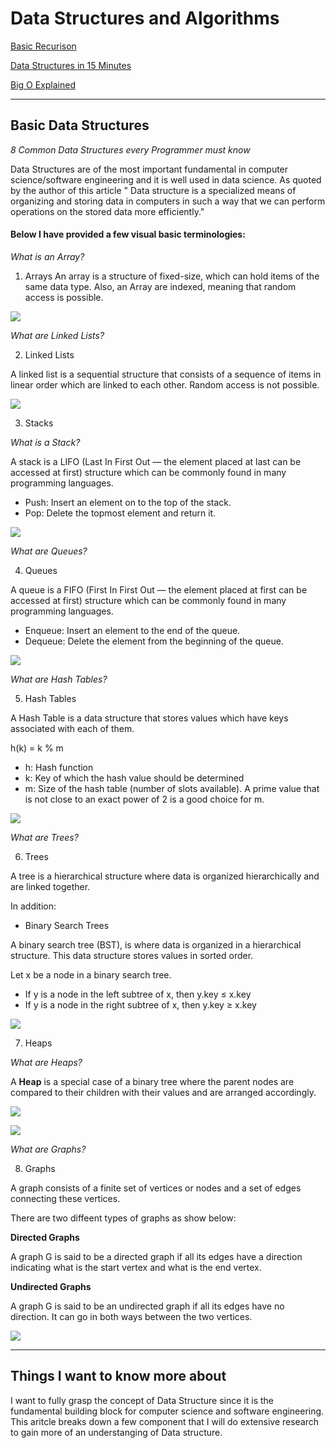 # Data Structures and Algorithms

[Basic Recurison](https://www.youtube.com/watch?v=vPEJSJMg4jY)

[Data Structures in 15 Minutes](https://www.youtube.com/watch?v=sVxBVvlnJsM)

[Big O Explained](https://www.youtube.com/watch?v=v4cd1O4zkGw)

<hr>

## Basic Data Structures

*8 Common Data Structures every Programmer must know*

Data Structures are of the most important fundamental in computer science/software engineering and it is well used in data science. As quoted by the author of this article " Data structure is a specialized means of organizing and storing data in computers in such a way that we can perform operations on the stored data more efficiently."

#### **Below I have provided a few visual basic terminologies**:

*What is an Array?*

1. Arrays
An array is a structure of fixed-size, which can hold items of the same data type. Also, an Array are indexed, meaning that random access is possible.


![](img/Array.webp.png)

*What are Linked Lists?*

2. Linked Lists

A linked list is a sequential structure that consists of a sequence of items in linear order which are linked to each other. Random access is not possible. 

![](img/array%20operation.webp.png)

3. Stacks

*What is a Stack?*

A stack is a LIFO (Last In First Out — the element placed at last can be accessed at first) structure which can be commonly found in many programming languages.

- Push: Insert an element on to the top of the stack.
- Pop: Delete the topmost element and return it.

![](img/Stack.png)

*What are Queues?*

4. Queues

A queue is a FIFO (First In First Out — the element placed at first can be accessed at first) structure which can be commonly found in many programming languages.

- Enqueue: Insert an element to the end of the queue.
- Dequeue: Delete the element from the beginning of the queue.

![](img/Queues.webp.png)

*What are Hash Tables?*

5. Hash Tables

A Hash Table is a data structure that stores values which have keys associated with each of them.

h(k) = k % m

- h: Hash function
- k: Key of which the hash value should be determined
- m: Size of the hash table (number of slots available). A prime value that is not close to an exact power of 2 is a good choice for m.

![](img/Hash.webp.png)

*What are Trees?*

6. Trees

A tree is a hierarchical structure where data is organized hierarchically and are linked together.

In addition:

- Binary Search Trees

A binary search tree (BST), is where data is organized in a hierarchical structure. This data structure stores values in sorted order.

Let x be a node in a binary search tree.

- If y is a node in the left subtree of x, then y.key ≤ x.key
- If y is a node in the right subtree of x, then y.key ≥ x.key

![](img/Trees.webp.png)



7. Heaps

*What are Heaps?*

A **Heap** is a special case of a binary tree where the parent nodes are compared to their children with their values and are arranged accordingly.


![](img/Binary%20Tree.webp.png)

![](img/Array%20Rep%20of%20a%20Heap.webp.png)

*What are Graphs?*

8. Graphs

A graph consists of a finite set of vertices or nodes and a set of edges connecting these vertices.

There are two diffeent types of graphs as show below:

**Directed Graphs**

A graph G is said to be a directed graph if all its edges have a direction indicating what is the start vertex and what is the end vertex.

**Undirected Graphs**

A graph G is said to be an undirected graph if all its edges have no direction. It can go in both ways between the two vertices.


![](img/Directed%20graph.webp.png)

<hr>

## Things I want to know more about

I want to fully grasp the concept of Data Structure since it is the fundamental building block for computer science and software engineering. This aritcle breaks down a few component that I will do extensive research to gain more of an understanging of Data structure.
